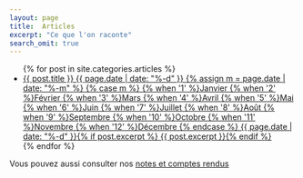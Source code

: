 ```yaml
---
layout: page
title:  Articles
excerpt: "Ce que l'on raconte"
search_omit: true
---
```


  <div id="fb-root"></div>
  <script>(function(d, s, id) {
  var js, fjs = d.getElementsByTagName(s)[0];
  if (d.getElementById(id)) return;
  js = d.createElement(s); js.id = id;
  js.src = "//connect.facebook.net/en_US/sdk.js#xfbml=1&version=v2.5&appId=1520782838186548";
  fjs.parentNode.insertBefore(js, fjs);
  }(document, 'script', 'facebook-jssdk'));</script>

<div class="fb-follow" data-href="https://www.facebook.com/lesbricodeurs" data-layout="standard" data-show-faces="true">	</div> 

<ul class="post-list">
{% for post in site.categories.articles %} 
  <li><article><a href="{{ site.url }}{{ post.url }}">{{ post.title }} <span class="entry-date"><time datetime="{{ post.date | date_to_xmlschema }}">{{ page.date | date: "%-d" }} {% assign m = page.date | date: "%-m" %}
{% case m %}
  {% when '1' %}Janvier
  {% when '2' %}Février
  {% when '3' %}Mars
  {% when '4' %}Avril
  {% when '5' %}Mai
  {% when '6' %}Juin
  {% when '7' %}Juillet
  {% when '8' %}Août
  {% when '9' %}Septembre
  {% when '10' %}Octobre
  {% when '11' %}Novembre
  {% when '12' %}Décembre
{% endcase %} {{ page.date | date: "%-d" }}</time></span>{% if post.excerpt %} <span class="excerpt">{{ post.excerpt }}</span>{% endif %}</a></article></li>
{% endfor %}
</ul>

Vous pouvez aussi consulter nos [notes et comptes rendus](/notes/)